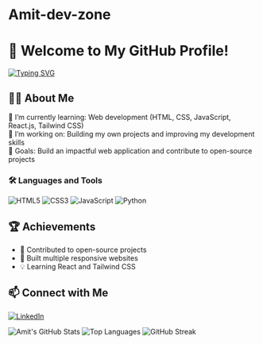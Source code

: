 # Amit-dev-zone

# 👋 Welcome to My GitHub Profile!


[![Typing SVG](https://readme-typing-svg.herokuapp.com?font=Fira+Code&size=24&pause=1000&color=F75C7E&center=true&vCenter=true&width=435&lines=Hi+there!+I'm+Amit;Welcome+to+my+GitHub+profile)](https://git.io/typing-svg)

## 👩‍💻 About Me

🌱 I’m currently learning: Web development (HTML, CSS, JavaScript, React.js, Tailwind CSS)  
🔭 I’m working on: Building my own projects and improving my development skills  
🎯 Goals: Build an impactful web application and contribute to open-source projects  

### 🛠️ Languages and Tools

![HTML5](https://img.shields.io/badge/HTML5-E34F26?style=for-the-badge&logo=html5&logoColor=white)
![CSS3](https://img.shields.io/badge/CSS3-1572B6?style=for-the-badge&logo=css3&logoColor=white)
![JavaScript](https://img.shields.io/badge/JavaScript-F7DF1E?style=for-the-badge&logo=javascript&logoColor=black)
![Python](https://img.shields.io/badge/Python-3776AB?style=for-the-badge&logo=python&logoColor=white)

## 🏆 Achievements

- 🌟 Contributed to open-source projects  
- 🧠 Built multiple responsive websites  
- 💡 Learning React and Tailwind CSS  

## 📫 Connect with Me

[![LinkedIn](https://img.shields.io/badge/LinkedIn-blue?style=for-the-badge&logo=linkedin&logoColor=white)](https://www.linkedin.com/in/amit-shaw-580184367)

![Amit's GitHub Stats](https://github-readme-stats.vercel.app/api?username=Amit-dev-zone&show_icons=true&theme=radical)
![Top Languages](https://github-readme-stats.vercel.app/api/top-langs/?username=Amit-dev-zone&layout=compact&theme=radical)
![GitHub Streak](https://streak-stats.demolab.com?user=Amit-dev-zone&theme=radical)
